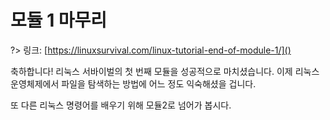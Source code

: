 # 모듈 1 마무리

?> 링크: [https://linuxsurvival.com/linux-tutorial-end-of-module-1/]()

축하합니다! 리눅스 서바이벌의 첫 번째 모듈을 성공적으로 마치셨습니다. 이제 리눅스 운영체제에서 파일을 탐색하는 방법에 어느 정도 익숙해셨을 겁니다.

또 다른 리눅스 명령어를 배우기 위해 모듈2로 넘어가 봅시다.
